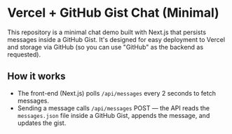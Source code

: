 # Vercel + GitHub Gist Chat (Minimal)


This repository is a minimal chat demo built with Next.js that persists messages inside a GitHub Gist. It's designed for easy deployment to Vercel and storage via GitHub (so you can use "GitHub" as the backend as requested).


## How it works
- The front-end (Next.js) polls `/api/messages` every 2 seconds to fetch messages.
- Sending a message calls `/api/messages` POST — the API reads the `messages.json` file inside a GitHub Gist, appends the message, and updates the gist.